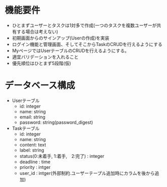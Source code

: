 # 機能要件
* ひとまずユーザーとタスクは1対多で作成(一つのタスクを複数ユーザーが共有する場合は考えない)
* 初期画面からのサインアップ(Userの作成)を実装
* ログイン機能と管理画面、そしてそこからTaskのCRUDを行えるようにする
* MyページではUserテーブルのCRUDを行えるようにする。
* 適宜バリデーションを入れること
* 優先順位はひとまず5段階(仮)


# データベース構成
* Userテーブル
    * id: integer
    * name: string
    * email: string
    * password: string(password_digest)
* Taskテーブル
    * id: integer
    * name: string
    * content: text
    * label: string
    * status(0:未着手, 1:着手,　2:完了) : integer
    * deadline : time
    * priority : intger
    * user_id : intger(外部制約.ユーザーテープル追加時にカラムを後から追加)